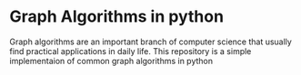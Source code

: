 # Graph Algorithms in python

Graph algorithms are an important branch of computer science that usually find practical applications in daily life. This repository is a simple implementaion of common graph algorithms in python
